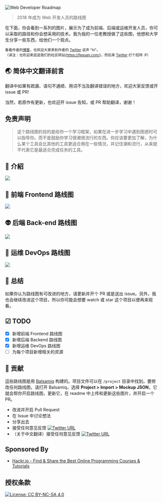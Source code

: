 ![Web Developer Roadmap](./chinese/images/banner.png)

> 2018 年成为 Web 开发人员的路线图

在下面，你会看到一系列的图片，展示为了成为前端、后端或运维开发人员，你可以采取的路径和你会想采用的技术。我为我的一位老教授做了这些图，他想和大学生分享一些东西，给他们一个观点。

<sub>看看作者的[博客](http://kamranahmed.info)，也欢迎大家来到作者的 [Twitter](https://twitter.com/kamranahmedse) 说声 "hi"。</sub><br>
<sub>（译注：也欢迎来逛逛我们的社区网站(https://fequan.com/)，然后来 [Twitter](https://twitter.com/gzlinyi) 打个招呼 :P）</sub>

## 🌏 简体中文翻译前言
翻译中如果有疏漏、语句不通顺、用词不当及翻译错误的地方，欢迎大家反馈或开 issue 或 PR!

当然，若原作有更新，也欢迎开 issue 告知，或 PR 帮助翻译，谢谢！

## 免责声明
> 这个路线图的目的是给你一个学习框架，如果在进一步学习中遇到困惑时可以指导你。而不是鼓励你学习很潮很流行的东西。你应该要更加了解，为什么某个工具会比其他的工具更适合用在一些情況，并记住潮和流行，从来就不代表它是最适合完成任务的工具。

## 🚀 介紹

![](./chinese/images/intro.png)

## 🎨 前端 Frontend 路线图

![](./chinese/images/frontend.png)

## 👽 后端 Back-end 路线图

![](./chinese/images/backend.png)

## 👷 运维 DevOps 路线图

![](./chinese/images/devops.png)

## 🚦 总结

如果你认为路线图有可改进的地方，请更新并开个 PR 或是送出 issue。另外，我也会继续改进这个项目，所以你可能会想要 watch 或 star 这个项目以便再来观看。

## ☑ TODO

- [X] 新增前端 Frontend 路线图
- [X] 新增后端 Backend 路线图
- [X] 新增运维 DevOps 路线图
- [ ] 为每个项目新增相关的资源

## 👬 贡献

這些路线图是用 [Balsamiq](https://balsamiq.com/products/mockups/) 构建的。项目文件可以在 `/project` 目录中找到。要修改任何路线图，请打开 Balsamiq，选择 **Project > Import > Mockup JSON**，它就会帮你开启路线图，更新它，在 readme 中上传和更新这些图片，并开启一个 PR。

- 改进并开启 Pull Request
- 在 Issue 中讨论想法
- 分享出去
- 接受任何意见反馈 [![Twitter URL](https://img.shields.io/twitter/url/https/twitter.com/kamranahmedse.svg?style=social&label=Follow%20%40kamranahmedse)](https://twitter.com/kamranahmedse)
- （关于中文翻译）接受任何意见反馈 [![Twitter URL](https://img.shields.io/twitter/url/https/twitter.com/littlegoodjack.svg?style=social&label=Follow%20@littlegoodjack)](https://twitter.com/littlegoodjack)

## Sponsored By

- [Hackr.io - Find & Share the Best Online Programming Courses & Tutorials](https://hackr.io)

## 授权条款


[![License: CC BY-NC-SA 4.0](https://img.shields.io/badge/License-CC%20BY--NC--SA%204.0-lightgrey.svg)](https://creativecommons.org/licenses/by-nc-sa/4.0/)
